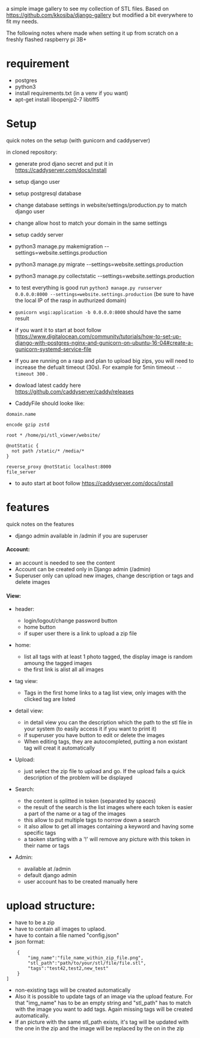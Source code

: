 a simple image gallery to see my collection of STL files.
Based on https://github.com/kkosiba/django-gallery but modified a bit everywhere to fit my needs.

The following notes where made when setting it up from scratch on a freshly flashed raspberry pi 3B+

# requirement
- postgres
- python3
- install requirements.txt (in a venv if you want)
- apt-get install libopenjp2-7 libtiff5

# Setup
quick notes on the setup (with gunicorn and caddyserver)

in cloned repository:
- generate prod djano secret and put it in https://caddyserver.com/docs/install
- setup django user
- setup postgresql database
- change database settings in website/settings/production.py to match django user
- change allow host to match your domain in the same settings
- setup caddy server
- python3 manage.py makemigration --settings=website.settings.production
- python3 manage.py migrate --settings=website.settings.production
- python3 manage.py collectstatic  --settings=website.settings.production

- to test everything is good run `python3 manage.py runserver 0.0.0.0:8000 --settings=website.settings.production` (be sure to have the local IP of the rasp in authurized domain)

- `gunicorn wsgi:application -b 0.0.0.0:8000` should have the same result
- if you want it to start at boot follow https://www.digitalocean.com/community/tutorials/how-to-set-up-django-with-postgres-nginx-and-gunicorn-on-ubuntu-16-04#create-a-gunicorn-systemd-service-file
- If you are running on a rasp and plan to upload big zips, you will need to increase the defualt timeout (30s). For example for 5min timeout `--timeout 300`  .

- dowload latest caddy here https://github.com/caddyserver/caddy/releases
- CaddyFile should looke like:
```
domain.name

encode gzip zstd

root * /home/pi/stl_viewer/website/

@notStatic {
  not path /static/* /media/*
}

reverse_proxy @notStatic localhost:8000
file_server
```
- to auto start at boot follow https://caddyserver.com/docs/install

# features
quick notes on the features

- django admin available in /admin if you are superuser

#### Account:

   - an account is needed to see the content
   - Account can be created only in Django admin (/admin)
   - Superuser only can upload new images, change description or tags and delete images

#### View:

- header:
  - login/logout/change password button
  - home button
  - if super user there is a link to upload a zip file
	
- home:
  - list all tags with at least 1 photo tagged, the display image is random amoung the tagged images
  - the first link is  alist all all images
	
- tag view:
  - Tags in the first home links to a tag list view, only images with the clicked tag are listed
	
- detail view:
  - in detail view you can the description which the path to the stl file in your system (to easily access it if you want to print it)
  - if superuser you have button to edit or delete the images
  - When editing tags, they are autocompleted, putting a non existant tag will creat it automatically

- Upload:
  - just select the zip file to upload and go. If the upload fails a quick description of the problem will be displayed
 
- Search:
  - the content is splitted in token (separated by spaces)
  - the result of the search is the list images where each token is easier a part of the name or a tag of the images
  - this allow to put multiple tags to norrow down a search
  - it also allow to get all images containing a keyword and having some specific tags
  - a taoken starting with a '!' will remove any picture with this token in their name or tags

- Admin:
  - available at /admin
  - default django admin
  - user account has to be created manually here

# upload structure:
- have to be a zip
- have to contain all images to uplaod.
- have to contain a file named "config.json"
- json format:
```[                                                                                                                                                                                                                   
    {                                                                                                                                                                                                               
        "img_name":"file_name_within_zip_file.png",                                                                                                                                                                                              
        "stl_path":"path/to/your/stl/file/file.stl",                                                                                                                                                           
        "tags":"test42,test2,new_test"                                                                                                                                                                              
    }                                                                                                                                                                                                               
]
```

- non-existing tags will be created automatically
- Also it is possible to update tags of an image via the upload feature. For that "img_name" has to be an empty string and "stl_path" has to match with the image you want to add tags. Again missing tags will be created automatically.
- If an picture with the same stl_path exists, it's tag will be updated with the one in the zip and the image will be replaced by the on in the zip
